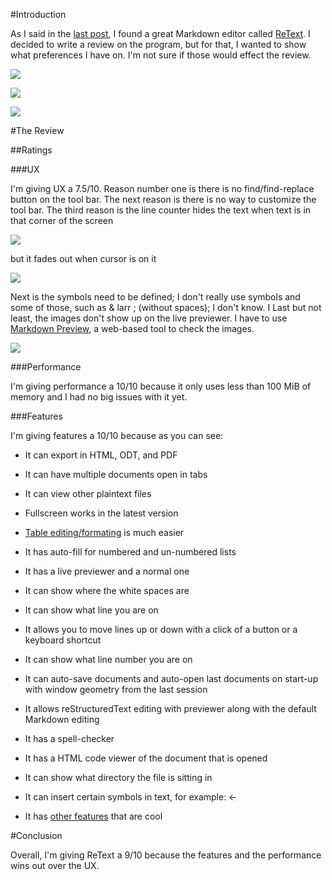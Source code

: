 <!--
.. title: ReText Review
.. slug: retext-review
.. date: 2018-03-25 11:19:55 UTC-04:00
.. tags: reviews 
.. category: 
.. link: 
.. description: 
.. type: text
-->

#Introduction

As I said in the [last post](https://belkinsa.github.io/SenseOpenness/posts/why-plaintext/), I found a great Markdown editor called [ReText](https://github.com/ReText-project/ReText). I decided to write a review on the program, but for that, I wanted to show what preferences I have on.  I'm not sure if those would effect the review.

![](http://senseopenness.com/Images/Blog/SenseOpenness/ReTextReview/reTextPreferencesB.png)

![](http://senseopenness.com/Images/Blog/SenseOpenness/ReTextReview/reTextPreferencesE.png)

![](http://senseopenness.com/Images/Blog/SenseOpenness/ReTextReview/reTextPreferencesI.png)

#The Review

##Ratings

###UX

I'm giving UX a 7.5/10. Reason number one is there is no find/find-replace button on the tool bar. The next reason is there is no way to customize the tool bar. The third reason is the line counter hides the text when text is in that corner of the screen

![](http://senseopenness.com/Images/Blog/SenseOpenness/ReTextReview/LineNumberHidingText.png)

but it fades out when cursor is on it

![](http://senseopenness.com/Images/Blog/SenseOpenness/ReTextReview/FadeWhenCursorOnIt.png)

Next is the symbols need to be defined; I don't really use symbols and some of those, such as & larr ; (without spaces); I don't know. I  Last but not least, the images don't show up on the live previewer. I have to use [Markdown Preview](http://markdownlivepreview.com/), a web-based tool to check the images.

![](http://senseopenness.com/Images/Blog/SenseOpenness/ReTextReview/ImagesDontShow.png)

###Performance

I'm giving performance a 10/10 because it only uses less than 100 MiB of memory and I had no big issues with it yet.

###Features

I'm giving features a 10/10 because as you can see:

* It can export in HTML, ODT, and PDF


* It can have multiple documents open in tabs

* It can view other plaintext files

* Fullscreen works in the latest version

* [Table editing/formating](https://github.com/ReText-project/reTextReview/wiki/Table-editing-mode) is much easier

* It has auto-fill for numbered and un-numbered lists

* It has a live previewer and a normal one

* It can show where the white spaces are

* It can show what line you are on

* It allows you to move lines up or down with a click of a button or a keyboard shortcut

* It can show what line number you are on

* It can auto-save documents and auto-open last documents on start-up with window geometry from the last session

* It allows reStructuredText editing with previewer along with the default Markdown editing

* It has a spell-checker

* It has a HTML code viewer of the document that is opened

* It can show what directory the file is sitting in

* It can insert certain symbols in text, for example: &larr;

* It has [other features](https://github.com/ReText-project/reTextReview/wiki) that are cool

#Conclusion

Overall, I'm giving ReText a 9/10 because the features and the performance wins out over the UX.